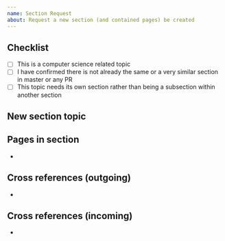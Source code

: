 ```yaml
---
name: Section Request
about: Request a new section (and contained pages) be created
---
```

<!-- Please fill out this form completely, using "none" if needed -->

## Checklist

* [ ] This is a computer science related topic
* [ ] I have confirmed there is not already the same or a very similar section in master or any PR
* [ ] This topic needs its own section rather than being a subsection within another section

<!-- What would be the general topic of the suggested section? -->
## New section topic


<!-- What would be some pages or major points to go in the section? -->
## Pages in section

* 

<!-- 
  What other sections should this link to?

  If other section is not yet in master, use the issue or PR number e.g. #1
-->
## Cross references (outgoing)

* 

<!-- 
  What other sections should link to this new section?

  If other section is not yet in master, use the issue or PR number e.g. #1
-->
## Cross references (incoming)

* 
